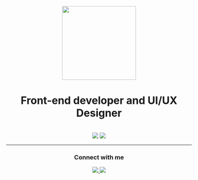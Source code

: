 <div id="header" align="center">
  <img src="https://media.giphy.com/media/cpAGF6uxLw93uuQNNJ/giphy.gif" width="200"/>
  <h1>
    Front-end developer and UI/UX Designer
  </h1>
</div>

<br/>
<div align="center">
    <img src="https://skillicons.dev/icons?i=wordpress,javascript,typescript,react,html,css,figma,tailwind,cs" />
    <img src="https://skillicons.dev/icons?i=nodejs,express,sqlite,aws" /><br>
</div>

 <hr/>


<div align="center"> 
  <h3 align="center">Connect with me</h3>
  <a href="mailto:bassimagh03@gmail.com">
    <img src="https://img.shields.io/badge/Gmail-333333?style=for-the-badge&logo=gmail&logoColor=red" />
  </a>
  <a href="https://www.linkedin.com/in/bassima-ghassan-4940b3228/" target="_blank">
    <img src="https://img.shields.io/badge/LinkedIn-0077B5?style=for-the-badge&logo=linkedin&logoColor=white" target="_blank" />
  </a>

</div>



  


